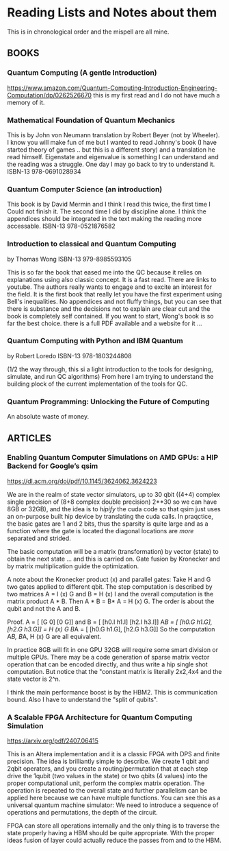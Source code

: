 # Reading Lists and Notes about them


This is in chronological order and the mispell are all mine. 

## BOOKS

### Quantum Computing (A gentle Introduction)
https://www.amazon.com/Quantum-Computing-Introduction-Engineering-Computation/dp/0262526670
this is my first read and I do not have much a memory of it.

### Mathematical Foundation of Quantum Mechanics 
This is by John von Neumann translation by Robert Beyer (not by Wheeler). I know you will make fun of me but I wanted to read Johnny's book (I have started theory of games .. but this is a different story) and a translation he read himself. Eigenstate and eigenvalue is something I can understand and the reading was a struggle. One day I may go back to try to understand it. ISBN-13 978-0691028934

### Quantum Computer Science (an introduction) 
This book is by David Mermin and I think I read this twice, the first time I Could not finish it. The second time I did by discipline alone. I think the appendices should be integrated in the text making the reading more accessable.  ISBN-13  978-0521876582

### Introduction to classical and Quantum Computing
by Thomas Wong ISBN-13 979-8985593105

This is so far the book that eased me into the QC because it relies on explanations using also classic concept. It is a fast read. There are links to youtube. The authors really wants to engage and to excite an interest for the field. It is the first book that really let you have the first experiment using Bell's inequalities. No appendices and not fluffy things, but you can see that there is substance and the decisions not to explain are clear cut and the book is completely self contained. If you want to start, Wong's book is so far the best choice. there is a full PDF available and a website for it ... 

### Quantum Computing with Python and IBM Quantum 
by Robert Loredo ISBN-13 978-1803244808

(1/2 the way through, this si a light introduction to the tools for designing, simulate, and run QC algorithms) From here I am trying to understand the building plock of the current implementation of the tools for QC. 

### Quantum Programming: Unlocking the Future of Computing 
An absolute waste of money.

## ARTICLES 

### Enabling Quantum Computer Simulations on AMD GPUs: a HIP Backend for Google’s qsim
https://dl.acm.org/doi/pdf/10.1145/3624062.3624223

We are in the realm of state vector simulators, up to 30 qbit ((4+4)
complex single precision of (8+8 complex double precision) 2**30 so we
can have 8GB or 32GB), and the idea is to _hipify_ the cuda code so
that qsim just uses an on-purpose built hip device by translating the
cuda calls.  In praqctice, the basic gates are 1 and 2 bits, thus the
sparsity is quite large and as a function where the gate is located
the diagonal locations are *more* separated and strided.

The basic computation will be a matrix (transformation) by vector
(state) to obtain the next state ... and this is carried on. Gate
fusion by Kronecker and by matrix multiplication guide the
optimization.

A note about the Kronecker product (x) and parallel gates: Take H and
G two gates applied to different qbit. The step computation is
described by two matrices A = I (x) G and B = H (x) I and the overall
computation is the matrix product A * B. Then A * B = B* A = H (x) G.
The order is about the qubit and not the A and B.

Proof. A = [ [G 0] [0 G]] and B = [ [h0.I h1.I] [h2.I h3.I]]
A*B = [ [h0.G h1.G], [h2.G h3.G]] = H (x) G 
B*A = [ [h0.G h1.G], [h2.G h3.G]] 
So the computation A*B, B*A, H (x) G are all equivalent. 

In practice 8GB will fit in one GPU 32GB will require some smart
division or multiple GPUs. There may be a code generation of sparse
matrix vector operation that can be encoded directly, and thus write a
hip single shot computation. But notice that the "constant matrix is
literally 2x2,4x4 and the state vector is 2^n.

I think the main performance boost is by the HBM2. This is
communication bound. Also I have to understand the "split of qubits".




### A Scalable FPGA Architecture for Quantum Computing Simulation
https://arxiv.org/pdf/2407.06415

This is an Altera implementation and it is a classic FPGA with DPS and
finite precision. The idea is brilliantly simple to describe.  We
create 1 qbit and 2qbit operators, and you create a
routing/permutation that at each step drive the 1qubit (two values in
the state) or two qbits (4 values) into the proper computational unit,
perform the complex matrix operation.  The operation is repeated to
the overall state and further parallelism can be applied here because
we can have multiple functions.  You can see this as a universal
quantum machine simulator: We need to introduce a sequence of
operations and permutations, the depth of the circuit. 

FPGA can store all operations internally and the only thing is to
traverse the state properly having a HBM should be quite appropriate.
With the proper ideas fusion of layer could actually reduce the passes
from and to the HBM.




